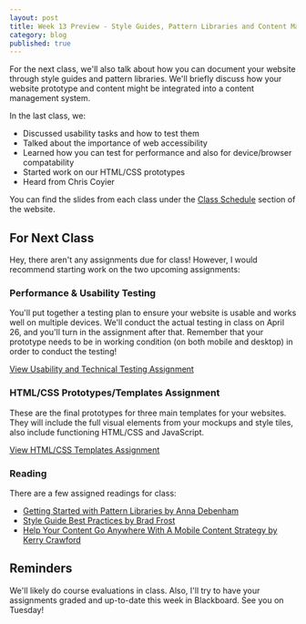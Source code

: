 ```yaml
---
layout: post
title: Week 13 Preview - Style Guides, Pattern Libraries and Content Management Systems
category: blog
published: true
---
```


For the next class, we'll also talk about how you can document your website through style guides and pattern libraries.  We'll briefly discuss how your website prototype and content might be integrated into a content management system.

In the last class, we:

* Discussed usability tasks and how to test them
* Talked about the importance of web accessibility
* Learned how you can test for performance and also for device/browser compatability
* Started work on our HTML/CSS prototypes
* Heard from Chris Coyier

You can find the slides from each class under the [Class Schedule](http://rwdkent.com/class/schedule/) section of the website.

## For Next Class

Hey, there aren't any assignments due for class!  However, I would recommend starting work on the two upcoming assignments:

### Performance & Usability Testing

You'll put together a testing plan to ensure your website is usable and works well on multiple devices.  We'll conduct the actual testing in class on April 26, and you'll turn in the assignment after that.  Remember that your prototype needs to be in working condition (on both mobile and desktop) in order to conduct the testing!

<a href="http://rwdkent.com/class/assignments/testing" class="button small">View Usability and Technical Testing Assignment</a>

### HTML/CSS Prototypes/Templates Assignment

These are the final prototypes for three main templates for your websites.  They will include the full visual elements from your mockups and style tiles, also include functioning HTML/CSS and JavaScript.

<a href="http://rwdkent.com/class/assignments/templates/" class="button small">View HTML/CSS Templates Assignment</a>

### Reading

There are a few assigned readings for class:

* [Getting Started with Pattern Libraries by Anna Debenham](http://alistapart.com/blog/post/getting-started-with-pattern-libraries)
* [Style Guide Best Practices by Brad Frost](http://bradfrost.com/blog/post/style-guide-best-practices/)
* [Help Your Content Go Anywhere With A Mobile Content Strategy by Kerry Crawford](http://www.smashingmagazine.com/2015/03/content-mobile-content-strategy/)

## Reminders

We'll likely do course evaluations in class.  Also, I'll try to have your assignments graded and up-to-date this week in Blackboard.  See you on Tuesday!